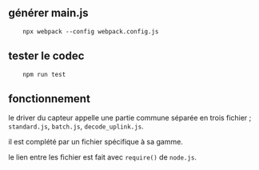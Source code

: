 ## générer main.js

        npx webpack --config webpack.config.js

## tester le codec

        npm run test

## fonctionnement

<p>le driver du capteur appelle une partie commune séparée en trois fichier ; <code>standard.js</code>, <code>batch.js</code>, <code>decode_uplink.js</code>.</p>
<p>il est complété par un fichier spécifique à sa gamme.</p>

<p>le lien entre les fichier est fait avec <code>require()</code> de <code>node.js</code>. </p>
